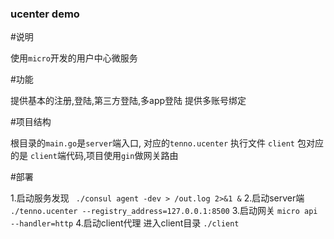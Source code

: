 ### ucenter demo

#说明

使用`micro`开发的用户中心微服务


#功能

提供基本的注册,登陆,第三方登陆,多app登陆
提供多账号绑定


#项目结构

根目录的`main.go`是`server`端入口, 对应的`tenno.ucenter` 执行文件
`client` 包对应的是 `client`端代码,项目使用`gin`做网关路由


#部署

1.启动服务发现
` ./consul agent -dev > /out.log 2>&1 &`
2.启动server端
`./tenno.ucenter --registry_address=127.0.0.1:8500`
3.启动网关
`micro api --handler=http`
4.启动client代理
进入client目录 `./client`

